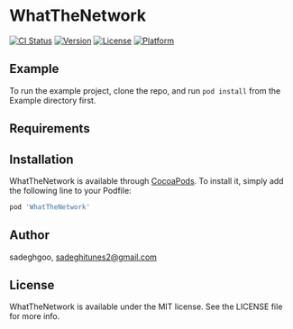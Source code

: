 # WhatTheNetwork

[![CI Status](https://img.shields.io/travis/sadeghgoo/WhatTheNetwork.svg?style=flat)](https://travis-ci.org/sadeghgoo/WhatTheNetwork)
[![Version](https://img.shields.io/cocoapods/v/WhatTheNetwork.svg?style=flat)](https://cocoapods.org/pods/WhatTheNetwork)
[![License](https://img.shields.io/cocoapods/l/WhatTheNetwork.svg?style=flat)](https://cocoapods.org/pods/WhatTheNetwork)
[![Platform](https://img.shields.io/cocoapods/p/WhatTheNetwork.svg?style=flat)](https://cocoapods.org/pods/WhatTheNetwork)

## Example

To run the example project, clone the repo, and run `pod install` from the Example directory first.

## Requirements

## Installation

WhatTheNetwork is available through [CocoaPods](https://cocoapods.org). To install
it, simply add the following line to your Podfile:

```ruby
pod 'WhatTheNetwork'
```

## Author

sadeghgoo, sadeghitunes2@gmail.com

## License

WhatTheNetwork is available under the MIT license. See the LICENSE file for more info.
